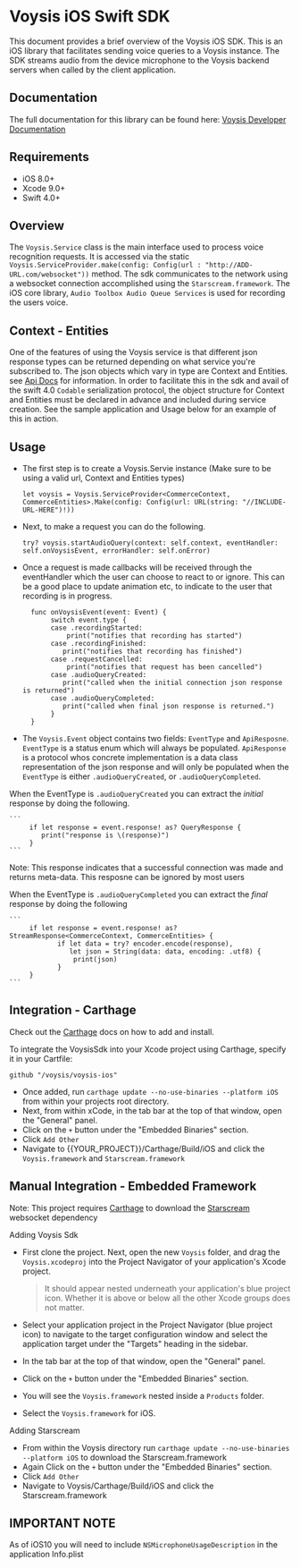 Voysis iOS Swift SDK
=====================


This document provides a brief overview of the Voysis iOS SDK.
This is an iOS library that facilitates sending voice
queries to a Voysis instance. The SDK streams audio from the device microphone 
to the Voysis backend servers when called by the client application.


Documentation
-------------


The full documentation for this library can be found here: [Voysis Developer Documentation](https://developers.voysis.com/docs)


Requirements
-------------


- iOS 8.0+
- Xcode 9.0+
- Swift 4.0+


Overview
-------------


The `Voysis.Service` class is the main interface used to process voice recognition requests.
It is accessed via the static `Voysis.ServiceProvider.make(config: Config(url : "http://ADD-URL.com/websocket"))` method.
The sdk communicates to the network using a websocket connection accomplished using the `Starscream.framework`.
The iOS core library, `Audio Toolbox Audio Queue Services` is used for recording the users voice.


Context - Entities
-------------


One of the features of using the Voysis service is that different json response types can be returned depending on what service you're subscribed to.
The json objects which vary in type are Context and Entities. see [Api Docs](https://developers.voysis.com/docs/apis-1#section-stream-audio-data) for information.
In order to facilitate this in the sdk and avail of the swift 4.0 `Codable` serialization protocol, the object structure for Context and Entities must be declared in advance and included during service creation. See the sample application and Usage below for an example of this in action.


Usage
-------------


- The first step is to create a Voysis.Servie instance (Make sure to be using a valid url, Context and Entities types)

    ```let voysis = Voysis.ServiceProvider<CommerceContext, CommerceEntities>.Make(config: Config(url: URL(string: "//INCLUDE-URL-HERE")!))```


- Next, to make a request you can do the following.

     ```try? voysis.startAudioQuery(context: self.context, eventHandler: self.onVoysisEvent, errorHandler: self.onError)```


- Once a request is made callbacks will be received through the eventHandler which the user can choose to react to or ignore.
  This can be a good place to update animation etc, to indicate to the user that recording is in progress.


     ```
       func onVoysisEvent(event: Event) {
            switch event.type {
            case .recordingStarted:
                print("notifies that recording has started")
            case .recordingFinished:
               print("notifies that recording has finished")
            case .requestCancelled:
                print("notifies that request has been cancelled")
            case .audioQueryCreated:
               print("called when the initial connection json response is returned")
            case .audioQueryCompleted:
               print("called when final json response is returned.")
            }
       }
    ```

- The `Voysis.Event` object contains two fields: `EventType` and `ApiResposne`.
 `EventType` is a status enum which will always be populated.
 `ApiResponse` is a protocol whos concrete implementation is a data class representation of the json response and will only be populated when the `EventType` is either `.audioQueryCreated`, or `.audioQueryCompleted`. 
 
When the EventType is `.audioQueryCreated` you can extract the *initial* response by doing the following.
   
    ```
         if let response = event.response! as? QueryResponse {
            print("response is \(response)")
         }
    ```
Note: This response indicates that a successful connection was made and returns meta-data. This resposne can be ignored by most users

When the EventType is `.audioQueryCompleted` you can extract the *final* response by doing the following
    
    ```
         if let response = event.response! as? StreamResponse<CommerceContext, CommerceEntities> {
                if let data = try? encoder.encode(response),
                   let json = String(data: data, encoding: .utf8) {
                    print(json)
                }
         }
    ```

Integration - Carthage
-------------

Check out the [Carthage](https://github.com/Carthage/Carthage) docs on how to add and install.

To integrate the VoysisSdk into your Xcode project using Carthage, specify it in your Cartfile:

`github "/voysis/voysis-ios"`

- Once added, run `carthage update --no-use-binaries --platform iOS` from within your projects root directory.
- Next, from within xCode, in the tab bar at the top of that window, open the "General" panel.
- Click on the `+` button under the "Embedded Binaries" section. 
- Click `Add Other`
- Navigate to {{YOUR_PROJECT}}/Carthage/Build/iOS and click the `Voysis.framework` and `Starscream.framework`

Manual Integration - Embedded Framework
-------------


Note: This project requires [Carthage](https://github.com/Carthage/Carthage) to download the [Starscream](https://github.com/daltoniam/Starscream) websocket dependency

Adding Voysis Sdk
- First clone the project. Next, open the new `Voysis` folder, and drag the `Voysis.xcodeproj` into the Project Navigator of your application's Xcode project.

    > It should appear nested underneath your application's blue project icon. Whether it is above or below all the other Xcode groups does not matter.

- Select your application project in the Project Navigator (blue project icon) to navigate to the target configuration window and select the application target under the "Targets" heading in the sidebar.
- In the tab bar at the top of that window, open the "General" panel.
- Click on the `+` button under the "Embedded Binaries" section.
- You will see the `Voysis.framework` nested inside a `Products` folder.
- Select the `Voysis.framework` for iOS.

Adding Starscream
- From within the Voysis directory run `carthage update --no-use-binaries --platform iOS` to download the Starscream.framework
- Again Click on the `+` button under the "Embedded Binaries" section.
- Click `Add Other`
- Navigate to Voysis/Carthage/Build/iOS and click the Starscream.framework

IMPORTANT NOTE
-------------


As of iOS10 you will need to include `NSMicrophoneUsageDescription` in the application Info.plist


